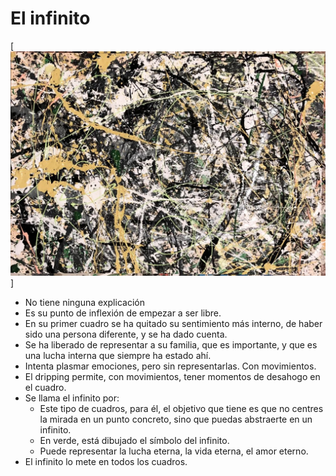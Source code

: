 # El infinito

[![](./img/03/Infinito.jpg)]

- No tiene ninguna explicación
- Es su punto de inflexión de empezar a ser libre.
- En su primer cuadro se ha quitado su sentimiento más interno, de haber sido una persona diferente, y se ha dado cuenta.
- Se ha liberado de representar a su familia, que es importante, y que es una lucha interna que siempre ha estado ahí.
- Intenta plasmar emociones, pero sin representarlas. Con movimientos.
- El dripping permite, con movimientos, tener momentos de desahogo en el cuadro.
- Se llama el infinito por:
    - Este tipo de cuadros, para él, el objetivo que tiene es que no centres la mirada en un punto concreto, sino que puedas abstraerte en un infinito.
    - En verde, está dibujado el símbolo del infinito.
    - Puede representar la lucha eterna, la vida eterna, el amor eterno.
- El infinito lo mete en todos los cuadros.
